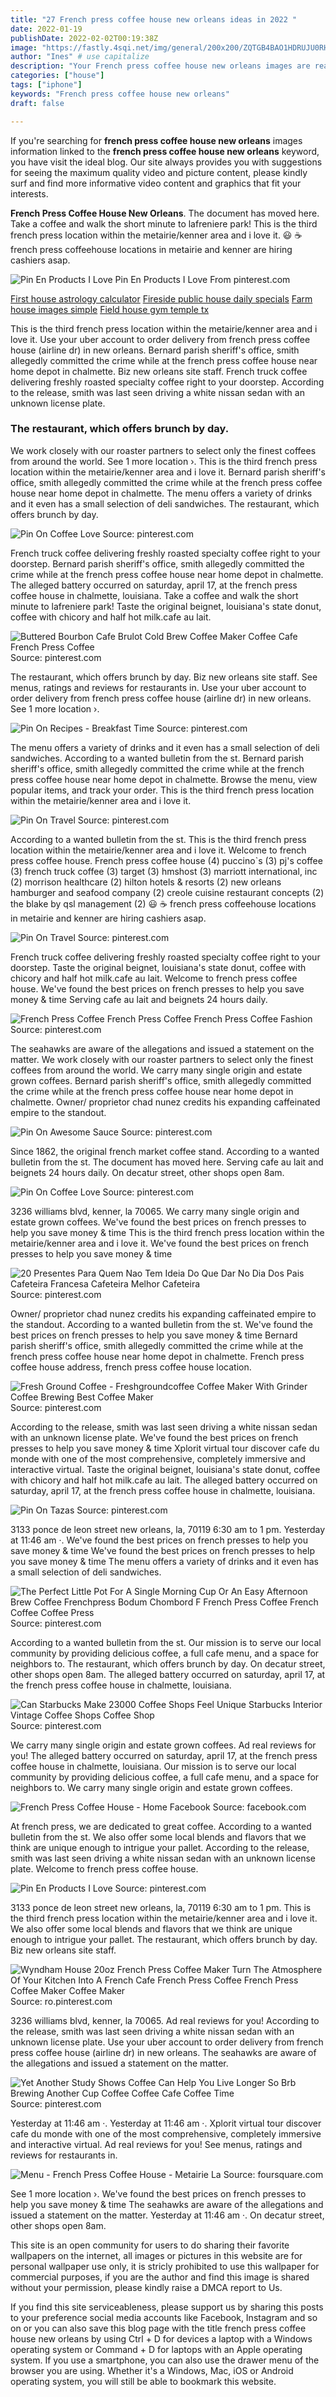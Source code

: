 ```yaml
---
title: "27 French press coffee house new orleans ideas in 2022 "
date: 2022-01-19
publishDate: 2022-02-02T00:19:38Z
image: "https://fastly.4sqi.net/img/general/200x200/ZQTGB4BAO1HDRUJU0RH5TGFNCCEMMYD53GUQRA5TC0ZYEKGH.jpg"
author: "Ines" # use capitalize
description: "Your French press coffee house new orleans images are ready. French press coffee house new orleans are a topic that is being searched for and liked by netizens today. You can Download the French press coffee house new orleans files here. Download all free images."
categories: ["house"]
tags: ["iphone"]
keywords: "French press coffee house new orleans"
draft: false

---
```


If you're searching for **french press coffee house new orleans** images information linked to the **french press coffee house new orleans** keyword, you have visit the ideal  blog.  Our site always  provides you with  suggestions  for seeing  the maximum  quality video and picture  content, please kindly surf and find more informative video content and graphics  that fit your interests.

**French Press Coffee House New Orleans**. The document has moved here. Take a coffee and walk the short minute to lafreniere park! This is the third french press location within the metairie/kenner area and i love it. 😃 ☕ french press coffeehouse locations in metairie and kenner are hiring cashiers asap.

![Pin En Products I Love](https://i.pinimg.com/originals/65/25/a7/6525a7ad342bd5e50cb60db63a376bc3.png "Pin En Products I Love")
Pin En Products I Love From pinterest.com

[First house astrology calculator](/first-house-astrology-calculator/)
[Fireside public house daily specials](/fireside-public-house-daily-specials/)
[Farm house images simple](/farm-house-images-simple/)
[Field house gym temple tx](/field-house-gym-temple-tx/)

This is the third french press location within the metairie/kenner area and i love it. Use your uber account to order delivery from french press coffee house (airline dr) in new orleans. Bernard parish sheriff&#039;s office, smith allegedly committed the crime while at the french press coffee house near home depot in chalmette. Biz new orleans site staff. French truck coffee delivering freshly roasted specialty coffee right to your doorstep. According to the release, smith was last seen driving a white nissan sedan with an unknown license plate.

### The restaurant, which offers brunch by day.

We work closely with our roaster partners to select only the finest coffees from around the world. See 1 more location ›. This is the third french press location within the metairie/kenner area and i love it. Bernard parish sheriff&#039;s office, smith allegedly committed the crime while at the french press coffee house near home depot in chalmette. The menu offers a variety of drinks and it even has a small selection of deli sandwiches. The restaurant, which offers brunch by day.


![Pin On Coffee Love](https://i.pinimg.com/originals/47/0e/99/470e9979d35b2441eef71bc9c2bf815f.jpg "Pin On Coffee Love")
Source: pinterest.com

French truck coffee delivering freshly roasted specialty coffee right to your doorstep. Bernard parish sheriff&#039;s office, smith allegedly committed the crime while at the french press coffee house near home depot in chalmette. The alleged battery occurred on saturday, april 17, at the french press coffee house in chalmette, louisiana. Take a coffee and walk the short minute to lafreniere park! Taste the original beignet, louisiana&#039;s state donut, coffee with chicory and half hot milk.cafe au lait.

![Buttered Bourbon Cafe Brulot Cold Brew Coffee Maker Coffee Cafe French Press Coffee](https://i.pinimg.com/originals/56/9c/86/569c86108351e79bce2bde3fb58d972a.png "Buttered Bourbon Cafe Brulot Cold Brew Coffee Maker Coffee Cafe French Press Coffee")
Source: pinterest.com

The restaurant, which offers brunch by day. Biz new orleans site staff. See menus, ratings and reviews for restaurants in. Use your uber account to order delivery from french press coffee house (airline dr) in new orleans. See 1 more location ›.

![Pin On Recipes - Breakfast Time](https://i.pinimg.com/originals/e5/96/2e/e5962ed62edbd0b2c4d7dfdd2c80b11e.jpg "Pin On Recipes - Breakfast Time")
Source: pinterest.com

The menu offers a variety of drinks and it even has a small selection of deli sandwiches. According to a wanted bulletin from the st. Bernard parish sheriff&#039;s office, smith allegedly committed the crime while at the french press coffee house near home depot in chalmette. Browse the menu, view popular items, and track your order. This is the third french press location within the metairie/kenner area and i love it.

![Pin On Travel](https://i.pinimg.com/736x/ff/ef/97/ffef97ba8c28b56d2aa8e5d1c03f9679--iced-coffee-maker-coffee-shops.jpg "Pin On Travel")
Source: pinterest.com

According to a wanted bulletin from the st. This is the third french press location within the metairie/kenner area and i love it. Welcome to french press coffee house. French press coffee house (4) puccino`s (3) pj&#039;s coffee (3) french truck coffee (3) target (3) hmshost (3) marriott international, inc (2) morrison healthcare (2) hilton hotels &amp; resorts (2) new orleans hamburger and seafood company (2) creole cuisine restaurant concepts (2) the blake by qsl management (2) 😃 ☕ french press coffeehouse locations in metairie and kenner are hiring cashiers asap.

![Pin On Travel](https://i.pinimg.com/originals/b3/3b/81/b33b81ba0537ff4c48bc15b4e3f33b48.jpg "Pin On Travel")
Source: pinterest.com

French truck coffee delivering freshly roasted specialty coffee right to your doorstep. Taste the original beignet, louisiana&#039;s state donut, coffee with chicory and half hot milk.cafe au lait. Welcome to french press coffee house. We&#039;ve found the best prices on french presses to help you save money &amp; time Serving cafe au lait and beignets 24 hours daily.

![French Press Coffee French Press Coffee French Press Coffee Fashion](https://i.pinimg.com/originals/46/25/92/462592569e499afe40d25bccd2b8c2ce.jpg "French Press Coffee French Press Coffee French Press Coffee Fashion")
Source: pinterest.com

The seahawks are aware of the allegations and issued a statement on the matter. We work closely with our roaster partners to select only the finest coffees from around the world. We carry many single origin and estate grown coffees. Bernard parish sheriff&#039;s office, smith allegedly committed the crime while at the french press coffee house near home depot in chalmette. Owner/ proprietor chad nunez credits his expanding caffeinated empire to the standout.

![Pin On Awesome Sauce](https://i.pinimg.com/originals/b5/2d/bb/b52dbba4b9e717b8120d04fa03dd1100.jpg "Pin On Awesome Sauce")
Source: pinterest.com

Since 1862, the original french market coffee stand. According to a wanted bulletin from the st. The document has moved here. Serving cafe au lait and beignets 24 hours daily. On decatur street, other shops open 8am.

![Pin On Coffee Love](https://i.pinimg.com/originals/98/ae/5e/98ae5ec0132fbdf77e214895557f52aa.jpg "Pin On Coffee Love")
Source: pinterest.com

3236 williams blvd, kenner, la 70065. We carry many single origin and estate grown coffees. We&#039;ve found the best prices on french presses to help you save money &amp; time This is the third french press location within the metairie/kenner area and i love it. We&#039;ve found the best prices on french presses to help you save money &amp; time

![20 Presentes Para Quem Nao Tem Ideia Do Que Dar No Dia Dos Pais Cafeteira Francesa Cafeteira Melhor Cafeteira](https://i.pinimg.com/originals/49/5e/f0/495ef0f8c67efd103fc8a72de1e70ac2.jpg "20 Presentes Para Quem Nao Tem Ideia Do Que Dar No Dia Dos Pais Cafeteira Francesa Cafeteira Melhor Cafeteira")
Source: pinterest.com

Owner/ proprietor chad nunez credits his expanding caffeinated empire to the standout. According to a wanted bulletin from the st. We&#039;ve found the best prices on french presses to help you save money &amp; time Bernard parish sheriff&#039;s office, smith allegedly committed the crime while at the french press coffee house near home depot in chalmette. French press coffee house address, french press coffee house location.

![Fresh Ground Coffee - Freshgroundcoffee Coffee Maker With Grinder Coffee Brewing Best Coffee Maker](https://i.pinimg.com/originals/ca/8c/cd/ca8ccd94a2ca6e7a0e36c1818a40f8a8.jpg "Fresh Ground Coffee - Freshgroundcoffee Coffee Maker With Grinder Coffee Brewing Best Coffee Maker")
Source: pinterest.com

According to the release, smith was last seen driving a white nissan sedan with an unknown license plate. We&#039;ve found the best prices on french presses to help you save money &amp; time Xplorit virtual tour discover cafe du monde with one of the most comprehensive, completely immersive and interactive virtual. Taste the original beignet, louisiana&#039;s state donut, coffee with chicory and half hot milk.cafe au lait. The alleged battery occurred on saturday, april 17, at the french press coffee house in chalmette, louisiana.

![Pin On Tazas](https://i.pinimg.com/originals/50/ee/da/50eedab427d0a58a631170cf979de73c.jpg "Pin On Tazas")
Source: pinterest.com

3133 ponce de leon street new orleans, la, 70119 6:30 am to 1 pm. Yesterday at 11:46 am ·. We&#039;ve found the best prices on french presses to help you save money &amp; time We&#039;ve found the best prices on french presses to help you save money &amp; time The menu offers a variety of drinks and it even has a small selection of deli sandwiches.

![The Perfect Little Pot For A Single Morning Cup Or An Easy Afternoon Brew Coffee Frenchpress Bodum Chombord F French Press Coffee French Coffee Coffee Press](https://i.pinimg.com/originals/84/62/b6/8462b6247df84f557f15caaeb116bcf2.jpg "The Perfect Little Pot For A Single Morning Cup Or An Easy Afternoon Brew Coffee Frenchpress Bodum Chombord F French Press Coffee French Coffee Coffee Press")
Source: pinterest.com

According to a wanted bulletin from the st. Our mission is to serve our local community by providing delicious coffee, a full cafe menu, and a space for neighbors to. The restaurant, which offers brunch by day. On decatur street, other shops open 8am. The alleged battery occurred on saturday, april 17, at the french press coffee house in chalmette, louisiana.

![Can Starbucks Make 23000 Coffee Shops Feel Unique Starbucks Interior Vintage Coffee Shops Coffee Shop](https://i.pinimg.com/originals/57/44/97/574497c9d1382b3fdaa40645c78a2d80.jpg "Can Starbucks Make 23000 Coffee Shops Feel Unique Starbucks Interior Vintage Coffee Shops Coffee Shop")
Source: pinterest.com

We carry many single origin and estate grown coffees. Ad real reviews for you! The alleged battery occurred on saturday, april 17, at the french press coffee house in chalmette, louisiana. Our mission is to serve our local community by providing delicious coffee, a full cafe menu, and a space for neighbors to. We carry many single origin and estate grown coffees.

![French Press Coffee House - Home Facebook](https://lookaside.fbsbx.com/lookaside/crawler/media/?media_id=166737860027072 "French Press Coffee House - Home Facebook")
Source: facebook.com

At french press, we are dedicated to great coffee. According to a wanted bulletin from the st. We also offer some local blends and flavors that we think are unique enough to intrigue your pallet. According to the release, smith was last seen driving a white nissan sedan with an unknown license plate. Welcome to french press coffee house.

![Pin En Products I Love](https://i.pinimg.com/originals/65/25/a7/6525a7ad342bd5e50cb60db63a376bc3.png "Pin En Products I Love")
Source: pinterest.com

3133 ponce de leon street new orleans, la, 70119 6:30 am to 1 pm. This is the third french press location within the metairie/kenner area and i love it. We also offer some local blends and flavors that we think are unique enough to intrigue your pallet. The restaurant, which offers brunch by day. Biz new orleans site staff.

![Wyndham House 20oz French Press Coffee Maker Turn The Atmosphere Of Your Kitchen Into A French Cafe French Press Coffee French Press Coffee Maker Coffee Maker](https://i.pinimg.com/originals/cd/84/a3/cd84a3e0db2e64de0cfa1638d63b934e.png "Wyndham House 20oz French Press Coffee Maker Turn The Atmosphere Of Your Kitchen Into A French Cafe French Press Coffee French Press Coffee Maker Coffee Maker")
Source: ro.pinterest.com

3236 williams blvd, kenner, la 70065. Ad real reviews for you! According to the release, smith was last seen driving a white nissan sedan with an unknown license plate. Use your uber account to order delivery from french press coffee house (airline dr) in new orleans. The seahawks are aware of the allegations and issued a statement on the matter.

![Yet Another Study Shows Coffee Can Help You Live Longer So Brb Brewing Another Cup Coffee Coffee Cafe Coffee Time](https://i.pinimg.com/736x/bb/9c/18/bb9c1887dc70df076e30705a86ee98a8.jpg "Yet Another Study Shows Coffee Can Help You Live Longer So Brb Brewing Another Cup Coffee Coffee Cafe Coffee Time")
Source: pinterest.com

Yesterday at 11:46 am ·. Yesterday at 11:46 am ·. Xplorit virtual tour discover cafe du monde with one of the most comprehensive, completely immersive and interactive virtual. Ad real reviews for you! See menus, ratings and reviews for restaurants in.

![Menu - French Press Coffee House - Metairie La](https://fastly.4sqi.net/img/general/200x200/ZQTGB4BAO1HDRUJU0RH5TGFNCCEMMYD53GUQRA5TC0ZYEKGH.jpg "Menu - French Press Coffee House - Metairie La")
Source: foursquare.com

See 1 more location ›. We&#039;ve found the best prices on french presses to help you save money &amp; time The seahawks are aware of the allegations and issued a statement on the matter. Yesterday at 11:46 am ·. On decatur street, other shops open 8am.

This site is an open community for users to do sharing their favorite wallpapers on the internet, all images or pictures in this website are for personal wallpaper use only, it is stricly prohibited to use this wallpaper for commercial purposes, if you are the author and find this image is shared without your permission, please kindly raise a DMCA report to Us.

If you find this site serviceableness, please support us by sharing this posts to your preference social media accounts like Facebook, Instagram and so on or you can also save this blog page with the title french press coffee house new orleans by using Ctrl + D for devices a laptop with a Windows operating system or Command + D for laptops with an Apple operating system. If you use a smartphone, you can also use the drawer menu of the browser you are using. Whether it's a Windows, Mac, iOS or Android operating system, you will still be able to bookmark this website.
